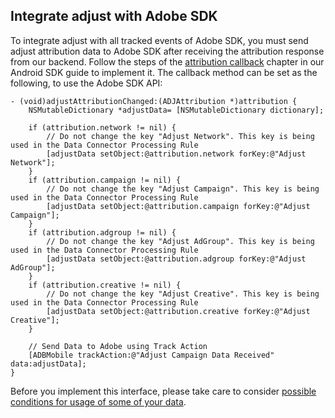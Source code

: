 ## Integrate adjust with Adobe SDK

To integrate adjust with all tracked events of Adobe SDK, you must send adjust attribution data to Adobe SDK after receiving the attribution response from our backend. Follow the steps of the [attribution callback][attribution-callback] chapter in our Android SDK guide to implement it. The callback method can be set as the following, to use the Adobe SDK API:

```objc
- (void)adjustAttributionChanged:(ADJAttribution *)attribution {
    NSMutableDictionary *adjustData= [NSMutableDictionary dictionary];

    if (attribution.network != nil) {
        // Do not change the key "Adjust Network". This key is being used in the Data Connector Processing Rule
        [adjustData setObject:@attribution.network forKey:@"Adjust Network"];
    }
    if (attribution.campaign != nil) {
        // Do not change the key "Adjust Campaign". This key is being used in the Data Connector Processing Rule
        [adjustData setObject:@attribution.campaign forKey:@"Adjust Campaign"];
    }
    if (attribution.adgroup != nil) {
        // Do not change the key "Adjust AdGroup". This key is being used in the Data Connector Processing Rule
        [adjustData setObject:@attribution.adgroup forKey:@"Adjust AdGroup"];
    }
    if (attribution.creative != nil) {
        // Do not change the key "Adjust Creative". This key is being used in the Data Connector Processing Rule
        [adjustData setObject:@attribution.creative forKey:@"Adjust Creative"];
    }

    // Send Data to Adobe using Track Action
    [ADBMobile trackAction:@"Adjust Campaign Data Received" data:adjustData];
}
```

Before you implement this interface, please take care to consider [possible conditions for usage of some of your data][attribution-data].

[attribution-data]:     https://github.com/adjust/sdks/blob/master/doc/attribution-data.md
[attribution-callback]: https://github.com/adjust/ios_sdk#attribution-callback
